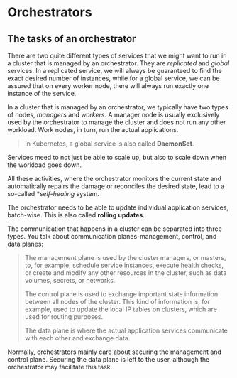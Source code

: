 # Orchestrators

## The tasks of an orchestrator

There are two quite different types of services that we might want to run in a cluster that is managed by an orchestrator. They are *replicated* and *global* services. In a replicated service, we will always be guaranteed to find the exact desired number of instances, while for a global service, we can be assured that on every worker node, there will always run exactly one instance of the service.  

In a cluster that is managed by an orchestrator, we typically have two types of nodes, *managers* and *workers*. A manager node is usually exclusively used by the orchestrator to manage the cluster and does not run any other workload. Work nodes, in turn, run the actual applications.  

> In Kubernetes, a global service is also called **DaemonSet**.  

Services meed to not just be able to scale up, but also to scale down when the workload goes down.  

All these activities, where the orchestrator monitors the current state and automatically repairs the damage or reconciles the desired state, lead to a so-called **self-healing* system.  

The orchestrator needs to be able to update individual application services, batch-wise. This is also called **rolling updates**.  

The communication that happens in a cluster can be separated into three types. You talk about communication planes-management, control, and data planes:  

> The management plane is used by the cluster managers, or masters, to, for example, schedule service instances, execute health checks, or create and modify any other resources in the cluster, such as data volumes, secrets, or networks.  
>  
> The control plane is used to exchange important state information between all nodes of the cluster. This kind of information is, for example, used to update the local IP tables on clusters, which are used for routing purposes.  
>  
> The data plane is where the actual application services communicate with each other and exchange data.  

Normally, orchestrators mainly care about securing the management and control plane. Securing the data plane is left to the user, although the orchestrator may facilitate this task.  
